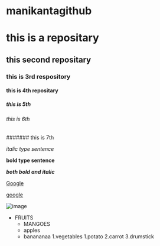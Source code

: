 # manikantagithub
# this is a repositary
## this second repositary
### this is 3rd respository
#### this is 4th repositary
##### this is 5th
###### this is 6th

####### this is 7th

*italic type sentence*

**bold type sentence**

***both bold and italic***

[Google](https://www.google.com)

[google](https://www.google.com/search?q=necrophilia&rlz=1C1GCEB_enIN979IN979&oq=&aqs=chrome.0.35i39i362l8.364405j0j7&sourceid=chrome&ie=UTF-8)

![image](https://getmyuni.azureedge.net/college-image/big/velagapudi-ramakrishna-siddhartha-engineering-college-vrsec-vijayawada.jpg)

* FRUITS
  * MANGOES
  * apples
  * banananaa
1.vegetables
     1.potato
     2.carrot
     3.drumstick 
  
